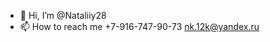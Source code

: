 - 👋 Hi, I’m @Nataliiy28
- 📫 How to reach me +7-916-747-90-73 nk.12k@yandex.ru

<!---
Nataliiy28/Nataliiy28 is a ✨ special ✨ repository because its `README.md` (this file) appears on your GitHub profile.
You can click the Preview link to take a look at your changes.
--->
